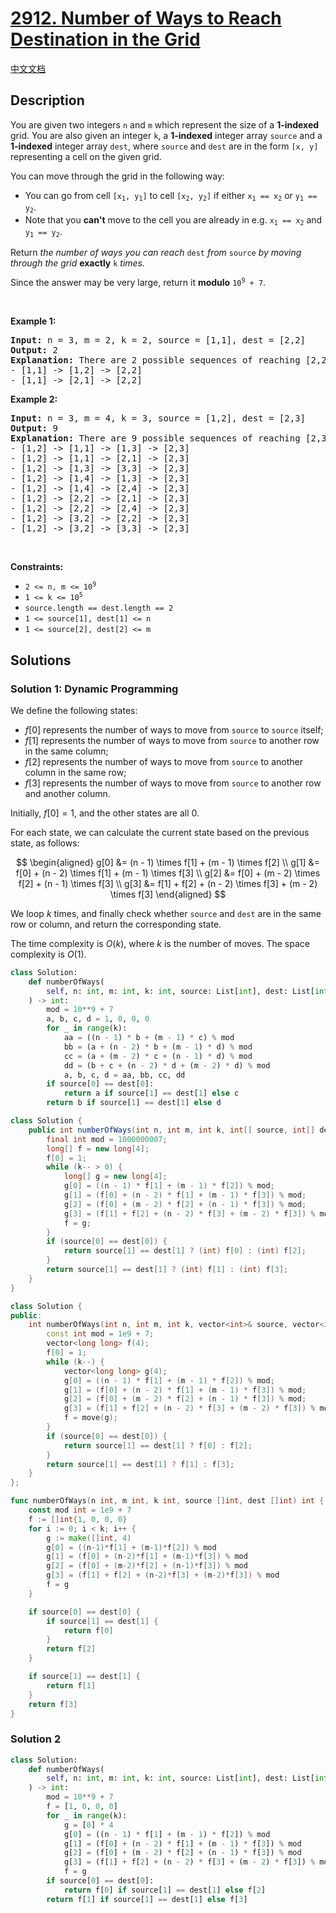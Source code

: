 # [2912. Number of Ways to Reach Destination in the Grid](https://leetcode.com/problems/number-of-ways-to-reach-destination-in-the-grid)

[中文文档](./solution/2900-2999/2912.Number%20of%20Ways%20to%20Reach%20Destination%20in%20the%20Grid/README.md)

<!-- tags:Math,Dynamic Programming,Combinatorics -->

## Description

<p>You are given two integers <code>n</code> and <code>m</code> which represent the size of a <strong>1-indexed </strong>grid. You are also given an integer <code>k</code>, a <strong>1-indexed</strong> integer array <code>source</code> and a <strong>1-indexed</strong> integer array <code>dest</code>, where <code>source</code> and <code>dest</code> are in the form <code>[x, y]</code> representing a cell on the given grid.</p>

<p>You can move through the grid in the following way:</p>

<ul>
	<li>You can go from cell <code>[x<sub>1</sub>, y<sub>1</sub>]</code> to cell <code>[x<sub>2</sub>, y<sub>2</sub>]</code> if either <code>x<sub>1</sub> == x<sub>2</sub></code> or <code>y<sub>1</sub> == y<sub>2</sub></code>.</li>
	<li>Note that you <strong>can&#39;t</strong> move to the cell you are already in e.g. <code>x<sub>1</sub> == x<sub>2</sub></code> and <code>y<sub>1</sub> == y<sub>2</sub></code>.</li>
</ul>

<p>Return <em>the number of ways you can reach</em> <code>dest</code> <em>from</em> <code>source</code> <em>by moving through the grid</em> <strong>exactly</strong> <code>k</code> <em>times.</em></p>

<p>Since the answer may be very large, return it <strong>modulo</strong> <code>10<sup>9</sup> + 7</code>.</p>

<p>&nbsp;</p>
<p><strong class="example">Example 1:</strong></p>

<pre>
<strong>Input:</strong> n = 3, m = 2, k = 2, source = [1,1], dest = [2,2]
<strong>Output:</strong> 2
<strong>Explanation:</strong> There are 2 possible sequences of reaching [2,2] from [1,1]:
- [1,1] -&gt; [1,2] -&gt; [2,2]
- [1,1] -&gt; [2,1] -&gt; [2,2]
</pre>

<p><strong class="example">Example 2:</strong></p>

<pre>
<strong>Input:</strong> n = 3, m = 4, k = 3, source = [1,2], dest = [2,3]
<strong>Output:</strong> 9
<strong>Explanation:</strong> There are 9 possible sequences of reaching [2,3] from [1,2]:
- [1,2] -&gt; [1,1] -&gt; [1,3] -&gt; [2,3]
- [1,2] -&gt; [1,1] -&gt; [2,1] -&gt; [2,3]
- [1,2] -&gt; [1,3] -&gt; [3,3] -&gt; [2,3]
- [1,2] -&gt; [1,4] -&gt; [1,3] -&gt; [2,3]
- [1,2] -&gt; [1,4] -&gt; [2,4] -&gt; [2,3]
- [1,2] -&gt; [2,2] -&gt; [2,1] -&gt; [2,3]
- [1,2] -&gt; [2,2] -&gt; [2,4] -&gt; [2,3]
- [1,2] -&gt; [3,2] -&gt; [2,2] -&gt; [2,3]
- [1,2] -&gt; [3,2] -&gt; [3,3] -&gt; [2,3]
</pre>

<p>&nbsp;</p>
<p><strong>Constraints:</strong></p>

<ul>
	<li><code>2 &lt;= n, m &lt;= 10<sup>9</sup></code></li>
	<li><code>1 &lt;= k&nbsp;&lt;= 10<sup>5</sup></code></li>
	<li><code>source.length == dest.length == 2</code></li>
	<li><code>1 &lt;= source[1], dest[1] &lt;= n</code></li>
	<li><code>1 &lt;= source[2], dest[2] &lt;= m</code></li>
</ul>

## Solutions

### Solution 1: Dynamic Programming

We define the following states:

-   $f[0]$ represents the number of ways to move from `source` to `source` itself;
-   $f[1]$ represents the number of ways to move from `source` to another row in the same column;
-   $f[2]$ represents the number of ways to move from `source` to another column in the same row;
-   $f[3]$ represents the number of ways to move from `source` to another row and another column.

Initially, $f[0] = 1$, and the other states are all $0$.

For each state, we can calculate the current state based on the previous state, as follows:

$$
\begin{aligned}
g[0] &= (n - 1) \times f[1] + (m - 1) \times f[2] \\
g[1] &= f[0] + (n - 2) \times f[1] + (m - 1) \times f[3] \\
g[2] &= f[0] + (m - 2) \times f[2] + (n - 1) \times f[3] \\
g[3] &= f[1] + f[2] + (n - 2) \times f[3] + (m - 2) \times f[3]
\end{aligned}
$$

We loop $k$ times, and finally check whether `source` and `dest` are in the same row or column, and return the corresponding state.

The time complexity is $O(k)$, where $k$ is the number of moves. The space complexity is $O(1)$.

<!-- tabs:start -->

```python
class Solution:
    def numberOfWays(
        self, n: int, m: int, k: int, source: List[int], dest: List[int]
    ) -> int:
        mod = 10**9 + 7
        a, b, c, d = 1, 0, 0, 0
        for _ in range(k):
            aa = ((n - 1) * b + (m - 1) * c) % mod
            bb = (a + (n - 2) * b + (m - 1) * d) % mod
            cc = (a + (m - 2) * c + (n - 1) * d) % mod
            dd = (b + c + (n - 2) * d + (m - 2) * d) % mod
            a, b, c, d = aa, bb, cc, dd
        if source[0] == dest[0]:
            return a if source[1] == dest[1] else c
        return b if source[1] == dest[1] else d
```

```java
class Solution {
    public int numberOfWays(int n, int m, int k, int[] source, int[] dest) {
        final int mod = 1000000007;
        long[] f = new long[4];
        f[0] = 1;
        while (k-- > 0) {
            long[] g = new long[4];
            g[0] = ((n - 1) * f[1] + (m - 1) * f[2]) % mod;
            g[1] = (f[0] + (n - 2) * f[1] + (m - 1) * f[3]) % mod;
            g[2] = (f[0] + (m - 2) * f[2] + (n - 1) * f[3]) % mod;
            g[3] = (f[1] + f[2] + (n - 2) * f[3] + (m - 2) * f[3]) % mod;
            f = g;
        }
        if (source[0] == dest[0]) {
            return source[1] == dest[1] ? (int) f[0] : (int) f[2];
        }
        return source[1] == dest[1] ? (int) f[1] : (int) f[3];
    }
}
```

```cpp
class Solution {
public:
    int numberOfWays(int n, int m, int k, vector<int>& source, vector<int>& dest) {
        const int mod = 1e9 + 7;
        vector<long long> f(4);
        f[0] = 1;
        while (k--) {
            vector<long long> g(4);
            g[0] = ((n - 1) * f[1] + (m - 1) * f[2]) % mod;
            g[1] = (f[0] + (n - 2) * f[1] + (m - 1) * f[3]) % mod;
            g[2] = (f[0] + (m - 2) * f[2] + (n - 1) * f[3]) % mod;
            g[3] = (f[1] + f[2] + (n - 2) * f[3] + (m - 2) * f[3]) % mod;
            f = move(g);
        }
        if (source[0] == dest[0]) {
            return source[1] == dest[1] ? f[0] : f[2];
        }
        return source[1] == dest[1] ? f[1] : f[3];
    }
};
```

```go
func numberOfWays(n int, m int, k int, source []int, dest []int) int {
	const mod int = 1e9 + 7
	f := []int{1, 0, 0, 0}
	for i := 0; i < k; i++ {
		g := make([]int, 4)
		g[0] = ((n-1)*f[1] + (m-1)*f[2]) % mod
		g[1] = (f[0] + (n-2)*f[1] + (m-1)*f[3]) % mod
		g[2] = (f[0] + (m-2)*f[2] + (n-1)*f[3]) % mod
		g[3] = (f[1] + f[2] + (n-2)*f[3] + (m-2)*f[3]) % mod
		f = g
	}

	if source[0] == dest[0] {
		if source[1] == dest[1] {
			return f[0]
		}
		return f[2]
	}

	if source[1] == dest[1] {
		return f[1]
	}
	return f[3]
}
```

<!-- tabs:end -->

### Solution 2

<!-- tabs:start -->

```python
class Solution:
    def numberOfWays(
        self, n: int, m: int, k: int, source: List[int], dest: List[int]
    ) -> int:
        mod = 10**9 + 7
        f = [1, 0, 0, 0]
        for _ in range(k):
            g = [0] * 4
            g[0] = ((n - 1) * f[1] + (m - 1) * f[2]) % mod
            g[1] = (f[0] + (n - 2) * f[1] + (m - 1) * f[3]) % mod
            g[2] = (f[0] + (m - 2) * f[2] + (n - 1) * f[3]) % mod
            g[3] = (f[1] + f[2] + (n - 2) * f[3] + (m - 2) * f[3]) % mod
            f = g
        if source[0] == dest[0]:
            return f[0] if source[1] == dest[1] else f[2]
        return f[1] if source[1] == dest[1] else f[3]
```

<!-- tabs:end -->

<!-- end -->
